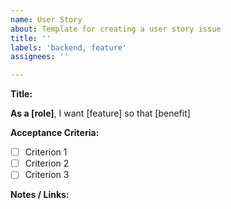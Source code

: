 ```yaml
---
name: User Story
about: Template for creating a user story issue
title: ''
labels: 'backend, feature'
assignees: ''

---
```


**Title:**

**As a [role]**, I want [feature] so that [benefit]

**Acceptance Criteria:**
- [ ] Criterion 1
- [ ] Criterion 2
- [ ] Criterion 3

**Notes / Links:**